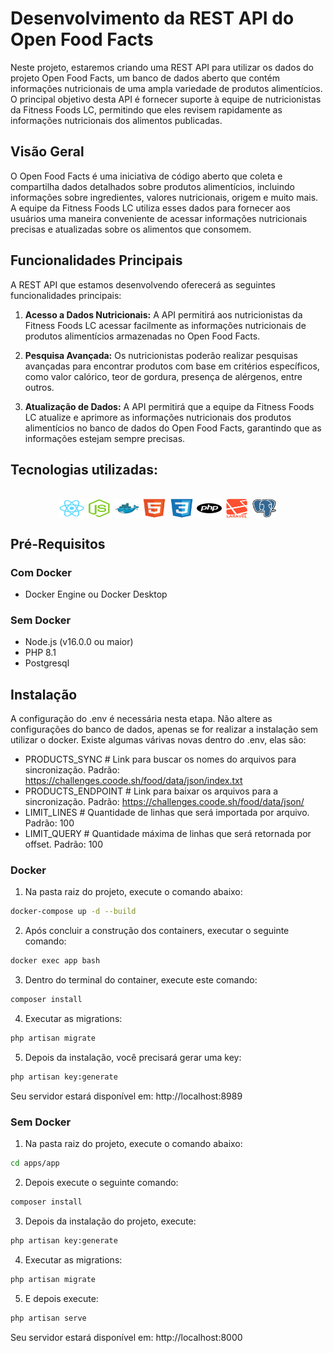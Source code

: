 # Desenvolvimento da REST API do Open Food Facts

Neste projeto, estaremos criando uma REST API para utilizar os dados do projeto Open Food Facts, um banco de dados aberto que contém informações nutricionais de uma ampla variedade de produtos alimentícios. O principal objetivo desta API é fornecer suporte à equipe de nutricionistas da Fitness Foods LC, permitindo que eles revisem rapidamente as informações nutricionais dos alimentos publicadas.

## Visão Geral

O Open Food Facts é uma iniciativa de código aberto que coleta e compartilha dados detalhados sobre produtos alimentícios, incluindo informações sobre ingredientes, valores nutricionais, origem e muito mais. A equipe da Fitness Foods LC utiliza esses dados para fornecer aos usuários uma maneira conveniente de acessar informações nutricionais precisas e atualizadas sobre os alimentos que consomem.

## Funcionalidades Principais

A REST API que estamos desenvolvendo oferecerá as seguintes funcionalidades principais:

1. **Acesso a Dados Nutricionais:** A API permitirá aos nutricionistas da Fitness Foods LC acessar facilmente as informações nutricionais de produtos alimentícios armazenadas no Open Food Facts.

2. **Pesquisa Avançada:** Os nutricionistas poderão realizar pesquisas avançadas para encontrar produtos com base em critérios específicos, como valor calórico, teor de gordura, presença de alérgenos, entre outros.

3. **Atualização de Dados:** A API permitirá que a equipe da Fitness Foods LC atualize e aprimore as informações nutricionais dos produtos alimentícios no banco de dados do Open Food Facts, garantindo que as informações estejam sempre precisas.

## Tecnologias utilizadas:

<p align="center" width="100%">
 <br>
  <img align="center" alt="React" height="30" width="40" src="https://raw.githubusercontent.com/devicons/devicon/master/icons/react/react-original.svg">
  <img align="center" alt="NodeJS" height="30" width="40" src="https://raw.githubusercontent.com/devicons/devicon/master/icons/nodejs/nodejs-original.svg">
  <img align="center" alt="Docker" height="30" width="40" src="https://raw.githubusercontent.com/devicons/devicon/master/icons/docker/docker-original.svg">
  <img align="center" alt="HTML" height="30" width="40" src="https://raw.githubusercontent.com/devicons/devicon/master/icons/html5/html5-original.svg">
  <img align="center" alt="CSS" height="30" width="40" src="https://raw.githubusercontent.com/devicons/devicon/master/icons/css3/css3-original.svg">
  <img align="center" alt="PHP" height="30" width="40" src="https://raw.githubusercontent.com/devicons/devicon/master/icons/php/php-plain.svg">
  <img align="center" alt="Laravel" height="30" width="40" src="https://raw.githubusercontent.com/devicons/devicon/master/icons/laravel/laravel-plain-wordmark.svg">
  <img align="center" alt="PostgreSQL" height="30" width="40" src="https://raw.githubusercontent.com/devicons/devicon/master/icons/postgresql/postgresql-original.svg">
  <br>
</p>

## Pré-Requisitos

### Com Docker
-   Docker Engine ou Docker Desktop

### Sem Docker
-   Node.js (v16.0.0 ou maior)
-   PHP 8.1
-   Postgresql

## Instalação

A configuração do .env é necessária nesta etapa. Não altere as configurações do banco de dados, apenas se for realizar a instalação sem utilizar o docker. Existe algumas várivas novas dentro do .env, elas são:

-   PRODUCTS_SYNC # Link para buscar os nomes do arquivos para sincronização. Padrão: https://challenges.coode.sh/food/data/json/index.txt
-   PRODUCTS_ENDPOINT # Link para baixar os arquivos para a sincronização. Padrão: https://challenges.coode.sh/food/data/json/
-   LIMIT_LINES # Quantidade de linhas que será importada por arquivo. Padrão: 100
-   LIMIT_QUERY # Quantidade máxima de linhas que será retornada por offset. Padrão: 100

### Docker

1. Na pasta raiz do projeto, execute o comando abaixo:
```bash
docker-compose up -d --build
```

2. Após concluir a construção dos containers, executar o seguinte comando:
```bash
docker exec app bash   
```

3. Dentro do terminal do container, execute este comando:
```bash
composer install
```

4. Executar as migrations:
```bash
php artisan migrate
```

5. Depois da instalação, você precisará gerar uma key:
```bash
php artisan key:generate
```

Seu servidor estará disponível em: http://localhost:8989

### Sem Docker

1. Na pasta raiz do projeto, execute o comando abaixo:
```bash
cd apps/app
```

2. Depois execute o seguinte comando:
```bash
composer install  
```

3. Depois da instalação do projeto, execute:
```bash
php artisan key:generate
```

4. Executar as migrations:
```bash
php artisan migrate
```

5. E depois execute:
```bash
php artisan serve
```

Seu servidor estará disponível em: http://localhost:8000



